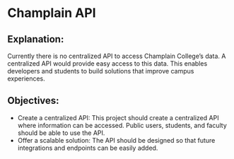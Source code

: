 # Champlain API

## Explanation:
Currently there is no centralized API to access Champlain College’s data. A centralized API would provide easy access to this data. This enables developers and students to build solutions that improve campus experiences.


## Objectives: 
- Create a centralized API: This project should create a centralized API where information can be accessed. Public users, students, and faculty should be able to use the API.
- Offer a scalable solution: The API should be designed so that future integrations and endpoints can be easily added.